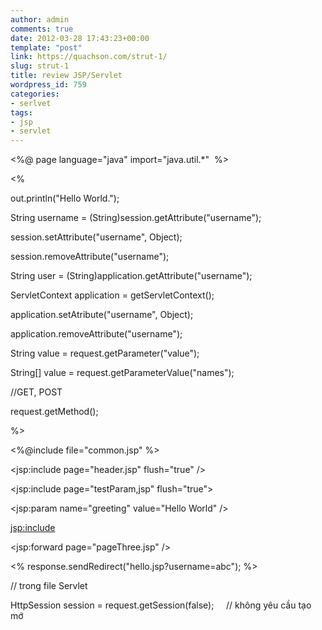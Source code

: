```yaml
---
author: admin
comments: true
date: 2012-03-28 17:43:23+00:00
template: "post"
link: https://quachson.com/strut-1/
slug: strut-1
title: review JSP/Servlet
wordpress_id: 759
categories:
- serlvet
tags:
- jsp
- servlet
---
```


<%@ page language="java" import="java.util.*"  %>

<%

out.println("Hello World.");

String username = (String)session.getAttribute("username");

session.setAttribute("username", Object);

session.removeAttribute("username");

String user = (String)application.getAttribute("username");

ServletContext application = getServletContext();

application.setAtribute("username", Object);

application.removeAttribute("username");

String value = request.getParameter("value");

String[] value = request.getParameterValue("names");

//GET, POST

request.getMethod();

%>

<%@include file="common.jsp" %>

<jsp:include page="header.jsp" flush="true" />

<jsp:include page="testParam,jsp" flush="true">

<jsp:param name="greeting" value="Hello World" />

<jsp:include>

<jsp:forward page="pageThree.jsp" />

<% response.sendRedirect("hello.jsp?username=abc"); %>

// trong file Servlet

HttpSession session = request.getSession(false);     // không yêu cầu tạo mớ
